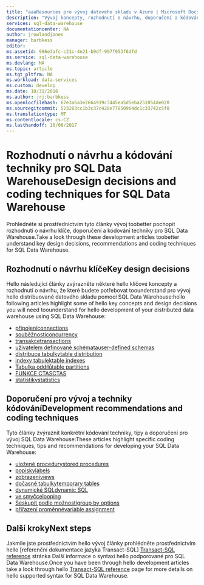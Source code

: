 ```yaml
---
title: "aaaResources pro vývoj datového skladu v Azure | Microsoft Docs"
description: "Vývoj koncepty, rozhodnutí o návrhu, doporučení a kódování techniky pro SQL Data Warehouse."
services: sql-data-warehouse
documentationcenter: NA
author: jrowlandjones
manager: barbkess
editor: 
ms.assetid: 996e3afc-c21c-4e21-b9df-997f953f6dfd
ms.service: sql-data-warehouse
ms.devlang: NA
ms.topic: article
ms.tgt_pltfrm: NA
ms.workload: data-services
ms.custom: develop
ms.date: 10/31/2016
ms.author: jrj;barbkess
ms.openlocfilehash: 67e3a6a3e2664919c3445ea5d5eba251054de020
ms.sourcegitcommit: 523283cc1b3c37c428e77850964dc1c33742c5f0
ms.translationtype: MT
ms.contentlocale: cs-CZ
ms.lasthandoff: 10/06/2017
---
```

# <a name="design-decisions-and-coding-techniques-for-sql-data-warehouse"></a><span data-ttu-id="5dc3d-103">Rozhodnutí o návrhu a kódování techniky pro SQL Data Warehouse</span><span class="sxs-lookup"><span data-stu-id="5dc3d-103">Design decisions and coding techniques for SQL Data Warehouse</span></span>
<span data-ttu-id="5dc3d-104">Prohlédněte si prostřednictvím tyto články vývoj toobetter pochopit rozhodnutí o návrhu klíče, doporučení a kódování techniky pro SQL Data Warehouse.</span><span class="sxs-lookup"><span data-stu-id="5dc3d-104">Take a look through these development articles toobetter understand key design decisions, recommendations and coding techniques for SQL Data Warehouse.</span></span>

## <a name="key-design-decisions"></a><span data-ttu-id="5dc3d-105">Rozhodnutí o návrhu klíče</span><span class="sxs-lookup"><span data-stu-id="5dc3d-105">Key design decisions</span></span>
<span data-ttu-id="5dc3d-106">Hello následující články zvýrazněte některé hello klíčové koncepty a rozhodnutí o návrhu, že které budete potřebovat toounderstand pro vývoj hello distribuované datového skladu pomocí SQL Data Warehouse:</span><span class="sxs-lookup"><span data-stu-id="5dc3d-106">hello following articles highlight some of hello key concepts and design decisions you will need toounderstand for hello development of your distributed data warehouse using SQL Data Warehouse:</span></span>

* <span data-ttu-id="5dc3d-107">[připojení][connections]</span><span class="sxs-lookup"><span data-stu-id="5dc3d-107">[connections][connections]</span></span>
* <span data-ttu-id="5dc3d-108">[souběžnosti][concurrency]</span><span class="sxs-lookup"><span data-stu-id="5dc3d-108">[concurrency][concurrency]</span></span>
* <span data-ttu-id="5dc3d-109">[transakce][transactions]</span><span class="sxs-lookup"><span data-stu-id="5dc3d-109">[transactions][transactions]</span></span>
* <span data-ttu-id="5dc3d-110">[uživatelem definované schémata][user-defined schemas]</span><span class="sxs-lookup"><span data-stu-id="5dc3d-110">[user-defined schemas][user-defined schemas]</span></span>
* <span data-ttu-id="5dc3d-111">[distribuce tabulky][table distribution]</span><span class="sxs-lookup"><span data-stu-id="5dc3d-111">[table distribution][table distribution]</span></span>
* <span data-ttu-id="5dc3d-112">[indexy tabulek][table indexes]</span><span class="sxs-lookup"><span data-stu-id="5dc3d-112">[table indexes][table indexes]</span></span>
* <span data-ttu-id="5dc3d-113">[Tabulka oddílů][table partitions]</span><span class="sxs-lookup"><span data-stu-id="5dc3d-113">[table partitions][table partitions]</span></span>
* <span data-ttu-id="5dc3d-114">[FUNKCE CTAS][CTAS]</span><span class="sxs-lookup"><span data-stu-id="5dc3d-114">[CTAS][CTAS]</span></span>
* <span data-ttu-id="5dc3d-115">[statistiky][statistics]</span><span class="sxs-lookup"><span data-stu-id="5dc3d-115">[statistics][statistics]</span></span>

## <a name="development-recommendations-and-coding-techniques"></a><span data-ttu-id="5dc3d-116">Doporučení pro vývoj a techniky kódování</span><span class="sxs-lookup"><span data-stu-id="5dc3d-116">Development recommendations and coding techniques</span></span>
<span data-ttu-id="5dc3d-117">Tyto články zvýraznit konkrétní kódování techniky, tipy a doporučení pro vývoj SQL Data Warehouse:</span><span class="sxs-lookup"><span data-stu-id="5dc3d-117">These articles highlight specific coding techniques, tips and recommendations for developing your SQL Data Warehouse:</span></span>

* <span data-ttu-id="5dc3d-118">[uložené procedury][stored procedures]</span><span class="sxs-lookup"><span data-stu-id="5dc3d-118">[stored procedures][stored procedures]</span></span>
* <span data-ttu-id="5dc3d-119">[popisky][labels]</span><span class="sxs-lookup"><span data-stu-id="5dc3d-119">[labels][labels]</span></span>
* <span data-ttu-id="5dc3d-120">[zobrazení][views]</span><span class="sxs-lookup"><span data-stu-id="5dc3d-120">[views][views]</span></span>
* <span data-ttu-id="5dc3d-121">[dočasné tabulky][temporary tables]</span><span class="sxs-lookup"><span data-stu-id="5dc3d-121">[temporary tables][temporary tables]</span></span>
* <span data-ttu-id="5dc3d-122">[dynamické SQL][dynamic SQL]</span><span class="sxs-lookup"><span data-stu-id="5dc3d-122">[dynamic SQL][dynamic SQL]</span></span>
* <span data-ttu-id="5dc3d-123">[ve smyčce][looping]</span><span class="sxs-lookup"><span data-stu-id="5dc3d-123">[looping][looping]</span></span>
* <span data-ttu-id="5dc3d-124">[Seskupit podle možností][group by options]</span><span class="sxs-lookup"><span data-stu-id="5dc3d-124">[group by options][group by options]</span></span>
* <span data-ttu-id="5dc3d-125">[přiřazení proměnné][variable assignment]</span><span class="sxs-lookup"><span data-stu-id="5dc3d-125">[variable assignment][variable assignment]</span></span>

## <a name="next-steps"></a><span data-ttu-id="5dc3d-126">Další kroky</span><span class="sxs-lookup"><span data-stu-id="5dc3d-126">Next steps</span></span>
<span data-ttu-id="5dc3d-127">Jakmile jste prostřednictvím hello vývoj články prohlédněte prostřednictvím hello [referenční dokumentace jazyka Transact-SQL] [ Transact-SQL reference] stránka Další informace o syntaxi hello podporované pro SQL Data Warehouse.</span><span class="sxs-lookup"><span data-stu-id="5dc3d-127">Once you have been through hello development articles take a look through hello [Transact-SQL reference][Transact-SQL reference] page for more details on hello supported syntax for SQL Data Warehouse.</span></span>

<!--Image references-->

<!--Article references-->
[concurrency]: ./sql-data-warehouse-develop-concurrency.md
[connections]: ./sql-data-warehouse-connect-overview.md
[CTAS]: ./sql-data-warehouse-develop-ctas.md
[dynamic SQL]: ./sql-data-warehouse-develop-dynamic-sql.md
[group by options]: ./sql-data-warehouse-develop-group-by-options.md
[labels]: ./sql-data-warehouse-develop-label.md
[looping]: ./sql-data-warehouse-develop-loops.md
[statistics]: ./sql-data-warehouse-tables-statistics.md
[stored procedures]: ./sql-data-warehouse-develop-stored-procedures.md
[table distribution]: ./sql-data-warehouse-tables-distribute.md
[table indexes]: ./sql-data-warehouse-tables-index.md
[table partitions]: ./sql-data-warehouse-tables-partition.md
[temporary tables]: ./sql-data-warehouse-tables-temporary.md
[transactions]: ./sql-data-warehouse-develop-transactions.md
[user-defined schemas]: ./sql-data-warehouse-develop-user-defined-schemas.md
[variable assignment]: ./sql-data-warehouse-develop-variable-assignment.md
[views]: ./sql-data-warehouse-develop-views.md
[Transact-SQL reference]: ./sql-data-warehouse-overview-reference.md

<!--MSDN references-->
[renaming objects]: https://msdn.microsoft.com/library/mt631611.aspx

<!--Other Web references-->

